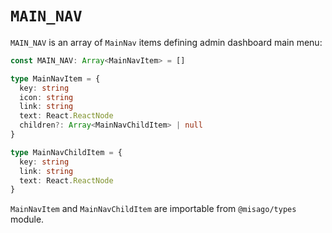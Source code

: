 `MAIN_NAV`
========

`MAIN_NAV` is an array of `MainNav` items defining admin dashboard main menu:

```typescript
const MAIN_NAV: Array<MainNavItem> = []

type MainNavItem = {
  key: string
  icon: string
  link: string
  text: React.ReactNode
  children?: Array<MainNavChildItem> | null
}

type MainNavChildItem = {
  key: string
  link: string
  text: React.ReactNode
}
```

`MainNavItem` and `MainNavChildItem` are importable from `@misago/types` module.
